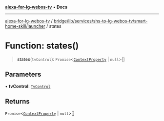 [**alexa-for-lg-webos-tv**](../../../../../../../README.md) • **Docs**

***

[alexa-for-lg-webos-tv](../../../../../../../modules.md) / [bridge/lib/services/shs-to-lg-webos-tv/smart-home-skill/launcher](../README.md) / states

# Function: states()

> **states**(`tvControl`): `Promise`\<[`ContextProperty`](../../../../../../../common/smart-home-skill/response/interfaces/ContextProperty.md) \| `null`\>[]

## Parameters

• **tvControl**: [`TvControl`](../../../tv-manager/tv-control/classes/TvControl.md)

## Returns

`Promise`\<[`ContextProperty`](../../../../../../../common/smart-home-skill/response/interfaces/ContextProperty.md) \| `null`\>[]
